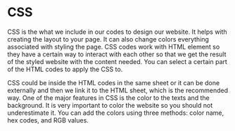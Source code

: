 # CSS

CSS is the what we include in our codes to design our website. It helps with creating the layout to your page. It can also change colors everything associated with styling the page. CSS codes work with HTML element so they have a certain way to interact with each other so that we get the result of the styled website with the content needed. You can select a certain part of the HTML codes to apply the CSS to. 


CSS could be inside the HTML codes in the same sheet or it can be done externally and then we link it to the HTML sheet, which is the recommended way. One of the major features in CSS is the color to the texts and the background. It is very important to color the website so you should not underestimate it. You can add the colors using three methods: color name, hex codes, and RGB values.
